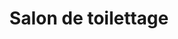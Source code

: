 ---
title: "Salon de toilettage"
url: /charleville-mezieres/salon-de-toilettage/
shop: Tiersalon
---